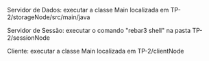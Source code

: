 Servidor de Dados:
executar a classe Main localizada em TP-2/storageNode/src/main/java

Servidor de Sessão:
executar o comando "rebar3 shell" na pasta TP-2/sessionNode

Cliente:
executar a classe Main localizada em TP-2/clientNode